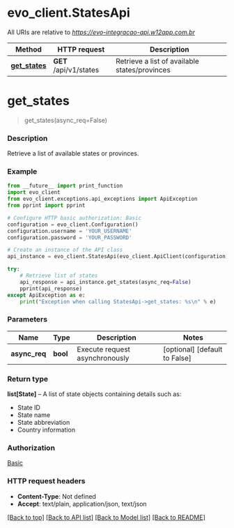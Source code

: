 # evo_client.StatesApi

All URIs are relative to *https://evo-integracao-api.w12app.com.br*

Method | HTTP request | Description
------------- | ------------- | -------------
[**get_states**](StatesApi.md#get_states) | **GET** /api/v1/states | Retrieve a list of available states/provinces

# **get_states**
> get_states(async_req=False)

### Description

Retrieve a list of available states or provinces.

### Example
```python
from __future__ import print_function
import evo_client
from evo_client.exceptions.api_exceptions import ApiException
from pprint import pprint

# Configure HTTP basic authorization: Basic
configuration = evo_client.Configuration()
configuration.username = 'YOUR_USERNAME'
configuration.password = 'YOUR_PASSWORD'

# Create an instance of the API class
api_instance = evo_client.StatesApi(evo_client.ApiClient(configuration))

try:
    # Retrieve list of states
    api_response = api_instance.get_states(async_req=False)
    pprint(api_response)
except ApiException as e:
    print("Exception when calling StatesApi->get_states: %s\n" % e)
```

### Parameters

Name | Type | Description | Notes
------------- | ------------- | ------------- | -------------
**async_req** | **bool** | Execute request asynchronously | [optional] [default to False]

### Return type

**list[State]** – A list of state objects containing details such as:
- State ID
- State name
- State abbreviation
- Country information

### Authorization

[Basic](../README.md#Basic)

### HTTP request headers

 - **Content-Type**: Not defined
 - **Accept**: text/plain, application/json, text/json

[[Back to top]](#) [[Back to API list]](../README.md#documentation-for-api-endpoints) [[Back to Model list]](../README.md#documentation-for-models) [[Back to README]](../README.md)
